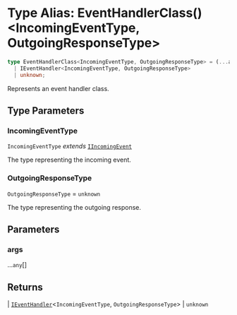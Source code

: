 # Type Alias: EventHandlerClass()\<IncomingEventType, OutgoingResponseType\>

```ts
type EventHandlerClass<IncomingEventType, OutgoingResponseType> = (...args) => 
  | IEventHandler<IncomingEventType, OutgoingResponseType>
  | unknown;
```

Represents an event handler class.

## Type Parameters

### IncomingEventType

`IncomingEventType` *extends* [`IIncomingEvent`](../interfaces/IIncomingEvent.md)

The type representing the incoming event.

### OutgoingResponseType

`OutgoingResponseType` = `unknown`

The type representing the outgoing response.

## Parameters

### args

...`any`[]

## Returns

  \| [`IEventHandler`](../interfaces/IEventHandler.md)\<`IncomingEventType`, `OutgoingResponseType`\>
  \| `unknown`
